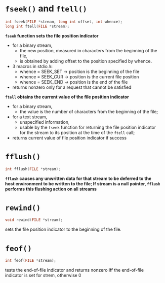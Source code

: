 # `fseek()` and `ftell()`
```c
int fseek(FILE *stream, long int offset, int whence);
long int ftell(FILE *stream);
```
**`fseek` function sets the file position indicator**
- for a binary stream,
	- the new position, measured in characters from the beginning of the file,
	- is obtained by adding offset to the position specified by whence.
- 3 macros in stdio.h:
	- whence = SEEK_SET -> position is the beginning of the file
	-  whence = SEEK_CUR -> position is the current file position
	-  whence = SEEK_END -> position is the end of the file
- returns nonzero only for a request that cannot be satisfied 

**`ftell` obtains the current value of the file position indicator**
- for a binary stream,
	- the value is the number of characters from the beginning of the file;
- for a text stream,
	- unspecified information,
	- usable by the `fseek` function for returning the file position indicator for the stream to its position at the time of the `ftell` call;
- returns current value of file position indicator if success

# `fflush()`
```c
int fflush(FILE *stream);
```
**`fflush` causes any unwritten data for that stream to be deferred to the host environment to be written to the file; If stream is a null pointer, `fflush` performs this flushing action on all streams**

# `rewind()`
```c
void rewind(FILE *stream);
```
sets the file position indicator to the beginning of the file.

# `feof()`
```c
int feof(FILE *stream);
```
 tests the end-of-file indicator and returns nonzero iff the end-of-file indicator is set for strem, otherwise 0
 